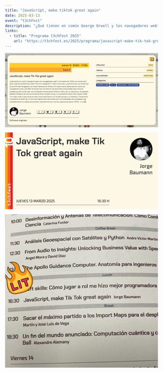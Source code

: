 ```yaml
---
title: "JavaScript, make tiktok great again"
date: 2025-03-13
event: "t3chFest"
description: "¿Qué tienen en común George Orwell y los navegadores web? ¿O el baneo de TikTok con JavaScript? ¿Qué relación podría tener saber CSS con Instagram? Y más curioso aún, ¿qué tiene que ver JavaScript (o las APIs del navegador) con hacer flexiones en directo? En esta charla, exploraremos cómo los navegadores web y las APIs de JavaScript nos ofrecen herramientas inesperadas para resolver problemas del mundo real, como el baneo inminente de TikTok en USA y, por si fuera poco, te revelaré detalles filtrados de una conversación entre Donald Trump y sus asesores sobre cómo salvar TikTok. Y lo mejor: todo lo que verás en esta charla está hecho con JavaScript puro, sin librerías, frameworks ni backend. A través de un recorrido rápido pero fascinante por funcionalidades del navegador que probablemente no sabías que existían, descubriremos si somos capaces de salvar TikTok... o no 😱"
links:
  - title: "Programa t3chFest 2025"
    url: "https://t3chfest.es/2025/programa/javascript-make-tik-tok-great-again"
---
```


![T3chFest 2025](../../assets/talks/javascript-make-tiktok-great-again-t3chfest/main.png)

![T3chFest 2025](../../assets/talks/javascript-make-tiktok-great-again-t3chfest/1.jpg)

![T3chFest 2025](../../assets/talks/javascript-make-tiktok-great-again-t3chfest/2.jpg)

